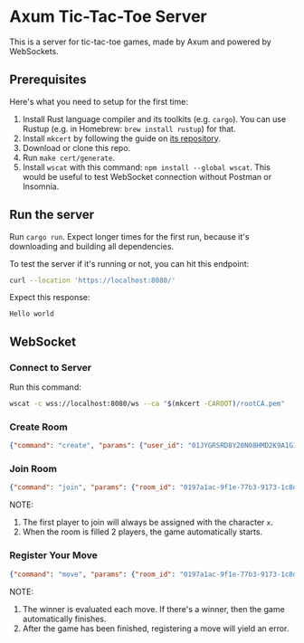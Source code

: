 # Axum Tic-Tac-Toe Server

This is a server for tic-tac-toe games, made by Axum and powered by WebSockets.

## Prerequisites

Here's what you need to setup for the first time:
1. Install Rust language compiler and its toolkits (e.g. `cargo`). You can use Rustup (e.g. in Homebrew: `brew install rustup`) for that.
2. Install `mkcert` by following the guide on [its repository](https://github.com/FiloSottile/mkcert).
3. Download or clone this repo.
4. Run `make cert/generate`.
5. Install `wscat` with this command: `npm install --global wscat`. This would be useful to test WebSocket connection without Postman or Insomnia.

## Run the server

Run `cargo run`. Expect longer times for the first run, because it's downloading and building all dependencies.

To test the server if it's running or not, you can hit this endpoint:
```sh
curl --location 'https://localhost:8080/'
```

Expect this response:
```
Hello world
```

## WebSocket

### Connect to Server

Run this command:
```sh
wscat -c wss://localhost:8080/ws --ca "$(mkcert -CAROOT)/rootCA.pem"
```

### Create Room

```json
{"command": "create", "params": {"user_id": "01JYGRSRD8Y20N08HMD2K9A1G1"}}
```

### Join Room

```json
{"command": "join", "params": {"room_id": "0197a1ac-9f1e-77b3-9173-1c8d57b91106", "user_id": "01JYGRSRD8Y20N08HMD2K9A1G1"}}
```

NOTE:
1. The first player to join will always be assigned with the character `x`.
2. When the room is filled 2 players, the game automatically starts.

### Register Your Move

```json
{"command": "move", "params": {"room_id": "0197a1ac-9f1e-77b3-9173-1c8d57b91106", "user_id": "01JYGRSRD8Y20N08HMD2K9A1G1", "row": "0", "column": "2"}}
```

NOTE:
1. The winner is evaluated each move. If there's a winner, then the game automatically finishes.
2. After the game has been finished, registering a move will yield an error.
